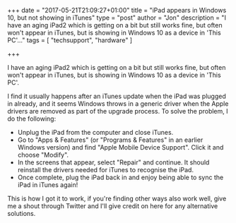 +++
date = "2017-05-21T21:09:27+01:00"
title = "iPad appears in Windows 10, but not showing in iTunes"
type = "post"
author = "Jon"
description = "I have an aging iPad2 which is getting on a bit but still works fine, but often won't appear in iTunes, but is showing in Windows 10 as a device in 'This PC'..."
tags = [
  "techsupport",
  "hardware"
]

+++

I have an aging iPad2 which is getting on a bit but still works fine, but often won't appear in iTunes, but is showing in Windows 10 as a device in 'This PC'.

I find it usually happens after an iTunes update when the iPad was plugged in already, and it seems Windows throws in a generic driver when the Apple drivers are removed as part of the upgrade process. To solve the problem, I do the following:

 * Unplug the iPad from the computer and close iTunes.
 * Go to "Apps & Features" (or "Programs & Features" in an earlier Windows version) and find "Apple Mobile Device Support". Click it and choose "Modify".
 * In the screens that appear, select "Repair" and continue. It should reinstall the drivers needed for iTunes to recognise the iPad.
 * Once complete, plug the iPad back in and enjoy being able to sync the iPad in iTunes again!

This is how I got it to work, if you're finding other ways also work well, give me a shout through Twitter and I'll give credit on here for any alternative solutions.